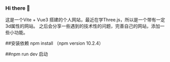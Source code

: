 ### Hi there 👋
这是一个Vite + Vue3 搭建的个人网站，最近在学Three.js，所以是一个带有一定3d属性的网站。
之后会分享一些遇到的技术性的问题，完善自己的网站，添加一些小功能。


##安装依赖  npm install （npm version 10.2.4）

##npm run dev 启动
